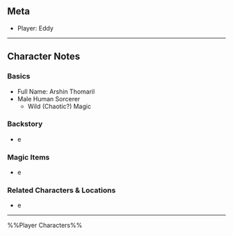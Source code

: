 ## Meta
- Player: Eddy
-------
## Character Notes
### Basics
- Full Name: Arshin Thomaril
- Male Human Sorcerer
	- Wild (Chaotic?) Magic
### Backstory
- e
### Magic Items
- e
### Related Characters & Locations
- e
----

%%Player Characters%%